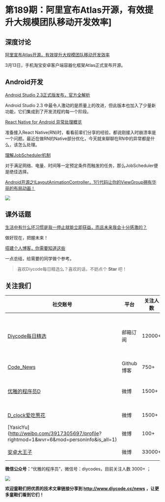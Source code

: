 # 第189期：阿里宣布Atlas开源，有效提升大规模团队移动开发效率]

## 深度讨论

[阿里宣布Atlas开源，有效提升大规模团队移动开发效率](https://www.diycode.cc/news/2116)

3月13日，手机淘宝安卓客户端容器化框架Atlas正式宣布开源。


## Android开发

[Android Studio 2.3正式版发布，官方全解析](https://www.diycode.cc/news/2115)

Android Studio 2.3 中最令人激动的是质量上的改进，但此版本也加入了少量新功能，它们集成到了开发流程的每一个阶段。

[React Native for Android 异常处理概览](https://www.diycode.cc/news/2114)

准备接入React Native(RN)时，看看前辈们分享的经验，都说刚接入时崩溃率是一个问题。最近在做RN的Native部分优化，今天就来聊聊在RN中的异常都是什么，该怎么处理。

[理解JobScheduler机制](https://www.diycode.cc/news/2117)

对于满足网络、电量、时间等一定预定条件而触发的任务，那么JobScheduler便是绝佳选择。

[Android开源之ILayoutAnimationController，1行代码让你的ViewGroup拥有华丽的布局动画！](https://www.diycode.cc/news/2118)

![](https://github.com/HuanHaiLiuXin/ILayoutAnimationController/raw/master/Screenshots/ILayoutAnimationController%E5%BD%95%E5%B1%8F.gif)

## 课外话题

[生活中有什么坏习惯是我一停止就能立即获益，而且未来我会十分感激的？](https://www.zhihu.com/question/56000916)

做好现在，把握未来！

[搭建个人博客，你需要知道这些 ](https://www.diycode.cc/news/2112)

一点总结，给需要的同学做个参考。

> 喜欢Diycode每日精选么？喜欢的话，不妨点个 **Star** 吧！

## 关注我们

| 社交账号  |  平台  | 关注人数 | 说明 |
| -------- | -------- | -------- | -------- |
| [Diycode每日精选](http://list.qq.com/cgi-bin/qf_invite?id=d469993d2c888e971c0fbb2309c4d84256968386b126b967)|   邮箱订阅  | 12000+ | 每日分享一次Android、iOS、Swfit技术干货  |
| [Code_News](https://github.com/DiyCodes/code_news) |    Github博客  |750+ | 每日邮件推送列表  |
| [优雅的程序员D](http://weibo.com/u/5891258264) |   微博  | 1500+ | 官方微博，每日分享开源信息  |
| [D_clock爱吃葱花](http://weibo.com/u/2480694892)  |   微博  | 1500+ | 日报发起人  |
|[YasicYu](http://weibo.com/3917305697/profile? rightmod=1&wvr=6&mod=personinfo&is_all=1)  |   微博  | 100+ | 日报发起人  |
|[安卓大王子](http://weibo.com/apkbus/)   |   微博  | 33000+ | 日报发起人  |

**微信公众号：**“优雅的程序员”，微信号：diycodes，目前关注人数 3000+ ；

![](http://upload-images.jianshu.io/upload_images/1846413-b42abfa70f909099.jpg?imageMogr2/auto-orient/strip%7CimageView2/2/w/1240)

**欢迎童鞋们把优质的技术文章链接分享到 http://www.diycode.cc/news ，让更多童鞋们看到它们！**
